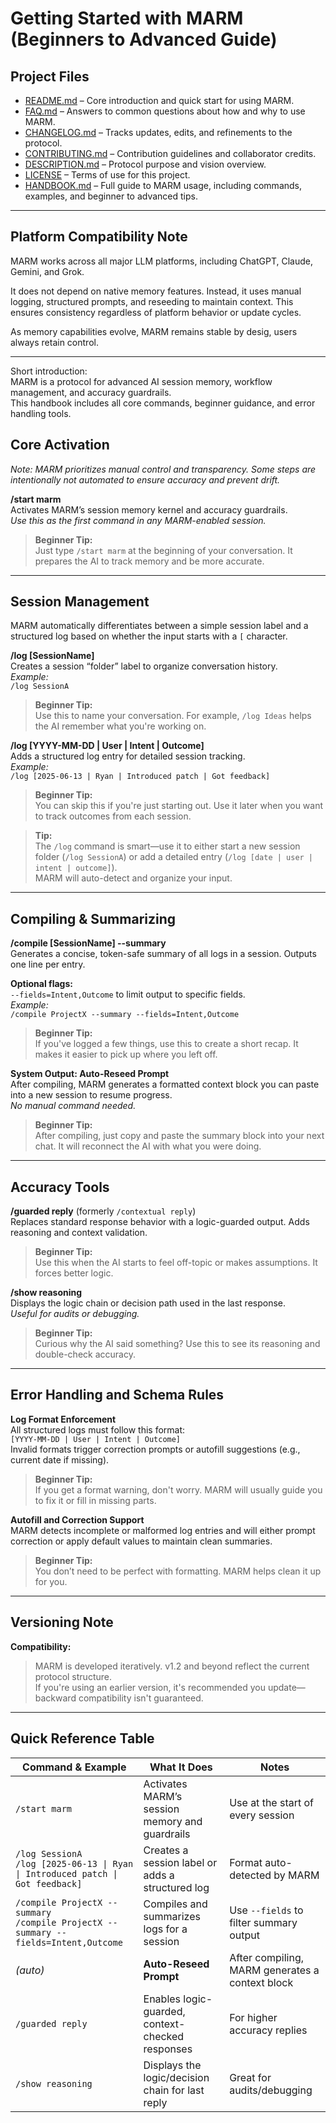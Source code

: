 # Getting Started with MARM (**Beginners to Advanced Guide**)

## Project Files

- [README.md](README.md) – Core introduction and quick start for using MARM.  
- [FAQ.md](FAQ.md) – Answers to common questions about how and why to use MARM.  
- [CHANGELOG.md](CHANGELOG.md) – Tracks updates, edits, and refinements to the protocol.  
- [CONTRIBUTING.md](CONTRIBUTING.md) – Contribution guidelines and collaborator credits.  
- [DESCRIPTION.md](DESCRIPTION.md) – Protocol purpose and vision overview.  
- [LICENSE](LICENSE) – Terms of use for this project.
- [HANDBOOK.md](HANDBOOK.md) – Full guide to MARM usage, including commands, examples, and beginner to advanced tips.

---

## Platform Compatibility Note

MARM works across all major LLM platforms, including ChatGPT, Claude, Gemini, and Grok.

It does not depend on native memory features. Instead, it uses manual logging, structured prompts, and reseeding to maintain context. This ensures consistency regardless of platform behavior or update cycles.

As memory capabilities evolve, MARM remains stable by desig, users always retain control.

---

Short introduction:  
MARM is a protocol for advanced AI session memory, workflow management, and accuracy guardrails.  
This handbook includes all core commands, beginner guidance, and error handling tools.

## Core Activation

*Note: MARM prioritizes manual control and transparency. Some steps are intentionally not automated to ensure accuracy and prevent drift.*

**/start marm**  
Activates MARM’s session memory kernel and accuracy guardrails.  
*Use this as the first command in any MARM-enabled session.*

> **Beginner Tip:**  
> Just type `/start marm` at the beginning of your conversation. It prepares the AI to track memory and be more accurate.

---

## Session Management

MARM automatically differentiates between a simple session label and a structured log based on whether the input starts with a `[` character.

**/log [SessionName]**  
Creates a session “folder” label to organize conversation history.  
*Example:*  
`/log SessionA`

> **Beginner Tip:**  
> Use this to name your conversation. For example, `/log Ideas` helps the AI remember what you're working on.

**/log [YYYY-MM-DD | User | Intent | Outcome]**  
Adds a structured log entry for detailed session tracking.  
*Example:*  
`/log [2025-06-13 | Ryan | Introduced patch | Got feedback]`

> **Beginner Tip:**  
> You can skip this if you're just starting out. Use it later when you want to track outcomes from each session.

> **Tip:**  
> The `/log` command is smart—use it to either start a new session folder (`/log SessionA`) or add a detailed entry (`/log [date | user | intent | outcome]`).  
> MARM will auto-detect and organize your input.

---

## Compiling & Summarizing

**/compile [SessionName] --summary**  
Generates a concise, token-safe summary of all logs in a session. Outputs one line per entry.

**Optional flags:**  
`--fields=Intent,Outcome` to limit output to specific fields.  
*Example:*  
`/compile ProjectX --summary --fields=Intent,Outcome`

> **Beginner Tip:**  
> If you've logged a few things, use this to create a short recap. It makes it easier to pick up where you left off.

**System Output: Auto-Reseed Prompt**  
After compiling, MARM generates a formatted context block you can paste into a new session to resume progress.  
*No manual command needed.*

> **Beginner Tip:**  
> After compiling, just copy and paste the summary block into your next chat. It will reconnect the AI with what you were doing.

---

## Accuracy Tools

**/guarded reply** (formerly `/contextual reply`)  
Replaces standard response behavior with a logic-guarded output. Adds reasoning and context validation.

> **Beginner Tip:**  
> Use this when the AI starts to feel off-topic or makes assumptions. It forces better logic.

**/show reasoning**  
Displays the logic chain or decision path used in the last response.  
*Useful for audits or debugging.*

> **Beginner Tip:**  
> Curious why the AI said something? Use this to see its reasoning and double-check accuracy.

---

## Error Handling and Schema Rules

**Log Format Enforcement**  
All structured logs must follow this format:  
`[YYYY-MM-DD | User | Intent | Outcome]`  
Invalid formats trigger correction prompts or autofill suggestions (e.g., current date if missing).

> **Beginner Tip:**  
> If you get a format warning, don't worry. MARM will usually guide you to fix it or fill in missing parts.

**Autofill and Correction Support**  
MARM detects incomplete or malformed log entries and will either prompt correction or apply default values to maintain clean summaries.

> **Beginner Tip:**  
> You don’t need to be perfect with formatting. MARM helps clean it up for you.

---

## Versioning Note

 **Compatibility:**

> MARM is developed iteratively. v1.2 and beyond reflect the current protocol structure.  
> If you're using an earlier version, it's recommended you update—backward compatibility isn't guaranteed.

---

## Quick Reference Table

| Command & Example                                                                 | What It Does                                      | Notes                                              |
|-----------------------------------------------------------------------------------|---------------------------------------------------|----------------------------------------------------|
| `/start marm`                                                                     | Activates MARM’s session memory and guardrails    | Use at the start of every session                  |
| `/log SessionA`<br>`/log [2025-06-13 \| Ryan \| Introduced patch \| Got feedback]`| Creates a session label or adds a structured log  | Format auto-detected by MARM                       |
| `/compile ProjectX --summary`<br>`/compile ProjectX --summary --fields=Intent,Outcome` | Compiles and summarizes logs for a session        | Use `--fields` to filter summary output            |
| *(auto)*                                                                          | **Auto-Reseed Prompt**                            | After compiling, MARM generates a context block    |
| `/guarded reply`                                                                  | Enables logic-guarded, context-checked responses  | For higher accuracy replies                        |
| `/show reasoning`                                                                 | Displays the logic/decision chain for last reply  | Great for audits/debugging                         |
